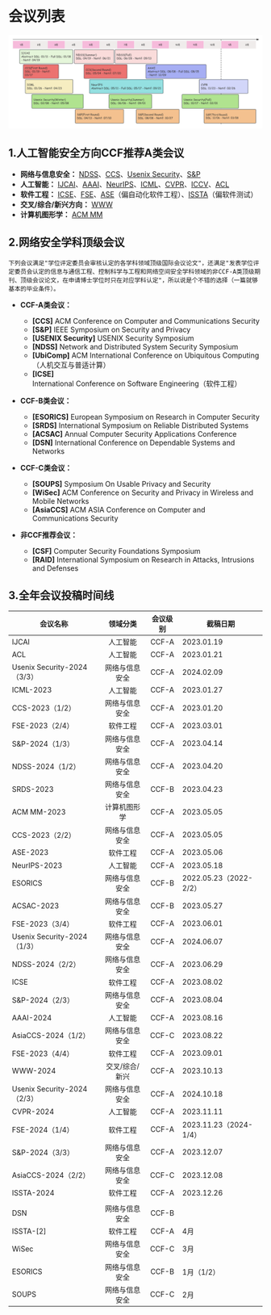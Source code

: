 # 会议列表

![confDDLv1](./confDDLv3.png)

## 1.人工智能安全方向CCF推荐A类会议

- **网络与信息安全：** [NDSS](http://dblp.uni-trier.de/db/conf/ndss/)、[CCS](http://dblp.uni-trier.de/db/conf/ccs/)、[Usenix Security](http://dblp.uni-trier.de/db/conf/uss/)、[S&P](http://dblp.uni-trier.de/db/conf/sp/)
- **人工智能：** [IJCAI](http://dblp.uni-trier.de/db/conf/ijcai/)、[AAAI](http://dblp.uni-trier.de/db/conf/aaai/)、[NeurIPS](http://dblp.uni-trier.de/db/conf/nips/)、[ICML](http://dblp.uni-trier.de/db/conf/icml/)、[CVPR](http://dblp.uni-trier.de/db/conf/cvpr/)、[ICCV](http://dblp.uni-trier.de/db/conf/iccv/)、[ACL](http://dblp.uni-trier.de/db/conf/acl/)
- **软件工程：** [ICSE](http://dblp.uni-trier.de/db/conf/icse/)、[FSE](http://dblp.uni-trier.de/db/conf/sigsoft/)、[ASE](http://dblp.uni-trier.de/db/conf/kbse/)（偏自动化软件工程）、[ISSTA](http://dblp.uni-trier.de/db/conf/issta/)（偏软件测试）
- **交叉/综合/新兴方向：** [WWW](http://dblp.uni-trier.de/db/conf/www/)
- **计算机图形学：** [ACM MM](http://dblp.uni-trier.de/db/conf/mm/)



## 2.网络安全学科顶级会议

`下列会议满足"学位评定委员会审核认定的各学科领域顶级国际会议论文"，还满足"发表学位评定委员会认定的信息与通信工程、控制科学与工程和网络空间安全学科领域的非CCF-A类顶级期刊、顶级会议论文，在申请博士学位时只在对应学科认定"，所以说是个不错的选择（一篇就够基本的毕业条件）。`

- **CCF-A类会议：**

  - **[CCS]** ACM Conference on Computer and Communications Security
  - **[S&P]** IEEE Symposium on Security and Privacy
  - **[USENIX Security]** USENIX Security Symposium
  - **[NDSS]** Network and Distributed System Security Symposium
  - **[UbiComp]** ACM International Conference on Ubiquitous Computing（人机交互与普适计算）
  - **[ICSE]** International Conference on Software Engineering（软件工程）
- **CCF-B类会议：**

  - **[ESORICS]** European Symposium on Research in Computer Security
  - **[SRDS]** International Symposium on Reliable Distributed Systems
  - **[ACSAC]** Annual Computer Security Applications Conference
  - **[DSN]** International Conference on Dependable Systems and Networks
- **CCF-C类会议：**
  
  - **[SOUPS]** Symposium On Usable Privacy and Security
  - **[WiSec]** ACM Conference on Security and Privacy in Wireless and Mobile Networks
  - **[AsiaCCS]** ACM ASIA Conference on Computer and Communications Security
- **非CCF推荐会议：**
  - **[CSF]** Computer Security Foundations Symposium
  - **[RAID]** International Symposium on Research in Attacks, Intrusions and Defenses
  



## 3.全年会议投稿时间线

| 会议名称                    |    领域分类    | 会议级别 | 截稿日期               |
| --------------------------- | :------------: | :------: | ---------------------- |
| IJCAI                       |    人工智能    |  CCF-A   | 2023.01.19             |
| ACL                         |    人工智能    |  CCF-A   | 2023.01.21             |
| Usenix Security-2024（3/3） | 网络与信息安全 |  CCF-A   | 2024.02.09             |
| ICML-2023                   |    人工智能    |  CCF-A   | 2023.01.27             |
| CCS-2023（1/2）             | 网络与信息安全 |  CCF-A   | 2023.01.20             |
| FSE-2023（2/4）             |    软件工程    |  CCF-A   | 2023.03.01             |
| S&P-2024（1/3）             | 网络与信息安全 |  CCF-A   | 2023.04.14             |
| NDSS-2024（1/2）            | 网络与信息安全 |  CCF-A   | 2023.04.20             |
| SRDS-2023                   | 网络与信息安全 |  CCF-B   | 2023.04.23             |
| ACM MM-2023                 |  计算机图形学  |  CCF-A   | 2023.05.05             |
| CCS-2023（2/2）             | 网络与信息安全 |  CCF-A   | 2023.05.05             |
| ASE-2023                    |    软件工程    |  CCF-A   | 2023.05.06             |
| NeurIPS-2023                |    人工智能    |  CCF-A   | 2023.05.18             |
| ESORICS                     | 网络与信息安全 |  CCF-B   | 2022.05.23（2022-2/2） |
| ACSAC-2023                  | 网络与信息安全 |  CCF-B   | 2023.05.27             |
| FSE-2023（3/4）             |    软件工程    |  CCF-A   | 2023.06.01             |
| Usenix Security-2024（1/3） | 网络与信息安全 |  CCF-A   | 2024.06.07             |
| NDSS-2024（2/2）            | 网络与信息安全 |  CCF-A   | 2023.06.29             |
| ICSE                        |    软件工程    |  CCF-A   | 2023.08.02             |
| S&P-2024（2/3）             | 网络与信息安全 |  CCF-A   | 2023.08.04             |
| AAAI-2024                   |    人工智能    |  CCF-A   | 2023.08.16             |
| AsiaCCS-2024（1/2）         | 网络与信息安全 |  CCF-C   | 2023.08.22             |
| FSE-2023（4/4）             |    软件工程    |  CCF-A   | 2023.09.01             |
| WWW-2024                    | 交叉/综合/新兴 |  CCF-A   | 2023.10.13             |
| Usenix Security-2024（2/3） | 网络与信息安全 |  CCF-A   | 2024.10.18             |
| CVPR-2024                   |    人工智能    |  CCF-A   | 2023.11.11             |
| FSE-2024（1/4）             |    软件工程    |  CCF-A   | 2023.11.23（2024-1/4） |
| S&P-2024（3/3）             | 网络与信息安全 |  CCF-A   | 2023.12.07             |
| AsiaCCS-2024（2/2）         | 网络与信息安全 |  CCF-C   | 2023.12.08             |
| ISSTA-2024                  |    软件工程    |  CCF-A   | 2023.12.26             |
|                             |                |          |                        |
| DSN                         | 网络与信息安全 |  CCF-B   |                        |
| ISSTA-[2]                   |    软件工程    |  CCF-A   | 4月                    |
| WiSec                       | 网络与信息安全 |  CCF-C   | 3月                    |
| ESORICS                     | 网络与信息安全 |  CCF-B   | 1月（1/2）             |
| SOUPS                       | 网络与信息安全 |  CCF-C   | 2月                    |



